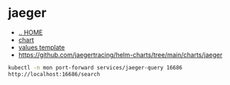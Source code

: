 # jaeger

- [.. HOME](../../../README.md)
- [chart](../../../charts/jaeger/README.md)
- [values template](jaeger.tpl)
- <https://github.com/jaegertracing/helm-charts/tree/main/charts/jaeger>

```sh
kubectl -n mon port-forward services/jaeger-query 16686
http://localhost:16686/search
```
